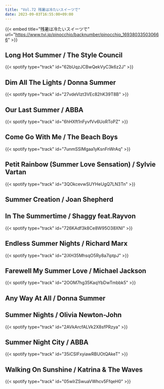 ```yaml
---
title: "Vol.72 残暑は冷たいスイーツで"
date: 2023-09-03T16:55:00+09:00
---
```


{{< embed title="残暑は冷たいスイーツで" url="https://www.tvi.jp/pinocchio/backnumber/pinocchio_169380335030666" >}}

## Long Hot Summer / The Style Council
{{< spotify type="track" id="62bUqzJCBwQekVyC3k6z2J" >}}

## Dim All The Lights / Donna Summer
{{< spotify type="track" id="27vdeVlzt3VEc82hK39T8B" >}}

## Our Last Summer / ABBA
{{< spotify type="track" id="6hHXft1nFyvfVv6UoRToPZ" >}}

## Come Go With Me / The Beach Boys
{{< spotify type="track" id="7unmSSIMgaa1yKsnFnWrAq" >}}

## Petit Rainbow (Summer Love Sensation) / Sylvie Vartan
{{< spotify type="track" id="3QOkcevwSUYHeUgQ7LN3Tn" >}}

## Summer Creation / Joan Shepherd

## In The Summertime / Shaggy feat.Rayvon
{{< spotify type="track" id="726KAdf3k8Ce8W95O38XNI" >}}

## Endless Summer Nights / Richard Marx
{{< spotify type="track" id="2iXH35MhsqO5Ry8a7iptpJ" >}}

## Farewell My Summer Love / Michael Jackson
{{< spotify type="track" id="2OOM7hg35KaqYbDwTmbbk5" >}}

## Any Way At All / Donna Summer

## Summer Nights / Olivia Newton-John
{{< spotify type="track" id="2AVkArcfALVk2X8sfPRzya" >}}

## Summer Night City / ABBA
{{< spotify type="track" id="35iCSlFxyiawRBUOtQAkeT" >}}

## Walking On Sunshine / Katrina & The Waves
{{< spotify type="track" id="05wIrZSwuaVWhcv5FfqeH0" >}}
